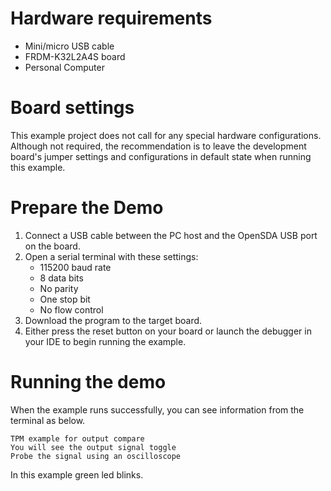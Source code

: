 Hardware requirements
=====================
- Mini/micro USB cable
- FRDM-K32L2A4S board
- Personal Computer

Board settings
==============
 This example project does not call for any special hardware configurations.
Although not required, the recommendation is to leave the development board's jumper settings
and configurations in default state when running this example.

Prepare the Demo
================
1. Connect a USB cable between the PC host and the OpenSDA USB port on the board.
2. Open a serial terminal with these settings:
    - 115200 baud rate
    - 8 data bits
    - No parity
    - One stop bit
    - No flow control
3. Download the program to the target board.
4. Either press the reset button on your board or launch the debugger in your IDE to begin running the example.

Running the demo
================
When the example runs successfully, you can see information from the terminal as below.
~~~~~~~~~~~~~~~~~~~~~~~~~~~~~~~~~~~~~~~~~~~~~~~~~~~~~~~~~~~~~~~~~~~~~~~~~~~~~~
TPM example for output compare
You will see the output signal toggle
Probe the signal using an oscilloscope
~~~~~~~~~~~~~~~~~~~~~~~~~~~~~~~~~~~~~~~~~~~~~~~~~~~~~~~~~~~~~~~~~~~~~~~~~~~~~~
 In this example green led blinks.
